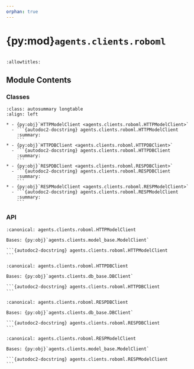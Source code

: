 ```yaml
---
orphan: true
---
```


# {py:mod}`agents.clients.roboml`

```{py:module} agents.clients.roboml
```

```{autodoc2-docstring} agents.clients.roboml
:allowtitles:
```

## Module Contents

### Classes

````{list-table}
:class: autosummary longtable
:align: left

* - {py:obj}`HTTPModelClient <agents.clients.roboml.HTTPModelClient>`
  - ```{autodoc2-docstring} agents.clients.roboml.HTTPModelClient
    :summary:
    ```
* - {py:obj}`HTTPDBClient <agents.clients.roboml.HTTPDBClient>`
  - ```{autodoc2-docstring} agents.clients.roboml.HTTPDBClient
    :summary:
    ```
* - {py:obj}`RESPDBClient <agents.clients.roboml.RESPDBClient>`
  - ```{autodoc2-docstring} agents.clients.roboml.RESPDBClient
    :summary:
    ```
* - {py:obj}`RESPModelClient <agents.clients.roboml.RESPModelClient>`
  - ```{autodoc2-docstring} agents.clients.roboml.RESPModelClient
    :summary:
    ```
````

### API

````{py:class} HTTPModelClient(model: agents.models.Model, host: str = '127.0.0.1', port: int = 8000, inference_timeout: int = 30, logging_level: str = 'info')
:canonical: agents.clients.roboml.HTTPModelClient

Bases: {py:obj}`agents.clients.model_base.ModelClient`

```{autodoc2-docstring} agents.clients.roboml.HTTPModelClient
```

````

````{py:class} HTTPDBClient(db: agents.vectordbs.DB, host: str = '127.0.0.1', port: int = 8000, response_timeout: int = 30, logging_level: str = 'info')
:canonical: agents.clients.roboml.HTTPDBClient

Bases: {py:obj}`agents.clients.db_base.DBClient`

```{autodoc2-docstring} agents.clients.roboml.HTTPDBClient
```

````

````{py:class} RESPDBClient(db: agents.vectordbs.DB, host: str = '127.0.0.1', port: int = 6379, logging_level: str = 'info')
:canonical: agents.clients.roboml.RESPDBClient

Bases: {py:obj}`agents.clients.db_base.DBClient`

```{autodoc2-docstring} agents.clients.roboml.RESPDBClient
```

````

````{py:class} RESPModelClient(model: agents.models.Model, host: str = '127.0.0.1', port: int = 6379, inference_timeout: int = 30, logging_level: str = 'info')
:canonical: agents.clients.roboml.RESPModelClient

Bases: {py:obj}`agents.clients.model_base.ModelClient`

```{autodoc2-docstring} agents.clients.roboml.RESPModelClient
```

````
